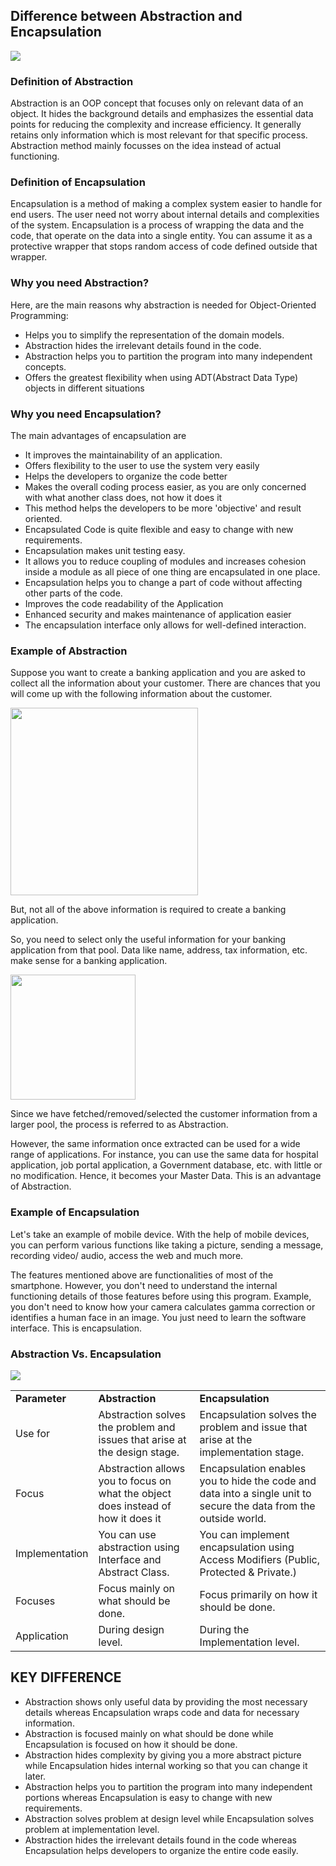 ## Difference between Abstraction and Encapsulation

<img src="https://cs.msutexas.edu/~griffin/zcloud/zcloud-files/abs_vs_enc_2143_2020.jpg">

### Definition of Abstraction

Abstraction is an OOP concept that focuses only on relevant data of an object. It hides the
background details and emphasizes the essential data points for reducing the complexity and increase
efficiency. It generally retains only information which is most relevant for that specific process.
Abstraction method mainly focusses on the idea instead of actual functioning.

### Definition of Encapsulation

Encapsulation is a method of making a complex system easier to handle for end users. The user need
not worry about internal details and complexities of the system. Encapsulation is a process of
wrapping the data and the code, that operate on the data into a single entity. You can assume it as
a protective wrapper that stops random access of code defined outside that wrapper.


### Why you need Abstraction?

Here, are the main reasons why abstraction is needed for Object-Oriented Programming:

  - Helps you to simplify the representation of the domain models.
  - Abstraction hides the irrelevant details found in the code.
  - Abstraction helps you to partition the program into many independent concepts.
  - Offers the greatest flexibility when using ADT(Abstract Data Type) objects in different
    situations

### Why you need Encapsulation?

The main advantages of encapsulation are

  - It improves the maintainability of an application.
  - Offers flexibility to the user to use the system very easily
  - Helps the developers to organize the code better
  - Makes the overall coding process easier, as you are only concerned with what another class does,
    not how it does it
  - This method helps the developers to be more 'objective' and result oriented.
  - Encapsulated Code is quite flexible and easy to change with new requirements.
  - Encapsulation makes unit testing easy.
  - It allows you to reduce coupling of modules and increases cohesion inside a module as all piece
    of one thing are encapsulated in one place.
  - Encapsulation helps you to change a part of code without affecting other parts of the code.
  - Improves the code readability of the Application
  - Enhanced security and makes maintenance of application easier
  - The encapsulation interface only allows for well-defined interaction.

### Example of Abstraction

Suppose you want to create a banking application and you are asked to collect all the information
about your customer. There are chances that you will come up with the following information about
the customer.

<img src="https://cs.msutexas.edu/~griffin/zcloud/zcloud-files/abstraction_in_oops_112.png" width="300">

But, not all of the above information is required to create a banking application.



So, you need to select only the useful information for your banking application from that pool. Data
like name, address, tax information, etc. make sense for a banking application.

<img src="https://cs.msutexas.edu/~griffin/zcloud/zcloud-files/abstraction_in_oops_2.png" width="200">


Since we have fetched/removed/selected the customer information from a larger pool, the process is
referred to as Abstraction.

However, the same information once extracted can be used for a wide range of applications. For
instance, you can use the same data for hospital application, job portal application, a Government
database, etc. with little or no modification. Hence, it becomes your Master Data. This is an
advantage of Abstraction.

### Example of Encapsulation

Let's take an example of mobile device. With the help of mobile devices, you can perform various
functions like taking a picture, sending a message, recording video/ audio, access the web and much
more.

The features mentioned above are functionalities of most of the smartphone. However, you don't need
to understand the internal functioning details of those features before using this program. Example,
you don't need to know how your camera calculates gamma correction or identifies a human face in an
image. You just need to learn the software interface. This is encapsulation.

### Abstraction Vs. Encapsulation

[![](/images/1/032219_1030_Differenceb4.png)](/images/1/032219_1030_Differenceb4.png)

|                |                                                                                   |                                                                                                                   |
| :------------- | :-------------------------------------------------------------------------------- | :---------------------------------------------------------------------------------------------------------------- |
| **Parameter**  | **Abstraction**                                                                   | **Encapsulation**                                                                                                 |
| Use for        | Abstraction solves the problem and issues that arise at the design stage.         | Encapsulation solves the problem and issue that arise at the implementation stage.                                |
| Focus          | Abstraction allows you to focus on what the object does instead of how it does it | Encapsulation enables you to hide the code and data into a single unit to secure the data from the outside world. |
| Implementation | You can use abstraction using Interface and Abstract Class.                       | You can implement encapsulation using Access Modifiers (Public, Protected & Private.)                             |
| Focuses        | Focus mainly on what should be done.                                              | Focus primarily on how it should be done.                                                                         |
| Application    | During design level.                                                              | During the Implementation level.                                                                                  |



## KEY DIFFERENCE

  - Abstraction shows only useful data by providing the most necessary details whereas Encapsulation
    wraps code and data for necessary information.
  - Abstraction is focused mainly on what should be done while Encapsulation is focused on how it
    should be done.
  - Abstraction hides complexity by giving you a more abstract picture while Encapsulation hides
    internal working so that you can change it later.
  - Abstraction helps you to partition the program into many independent portions whereas
    Encapsulation is easy to change with new requirements.
  - Abstraction solves problem at design level while Encapsulation solves problem at implementation
    level.
  - Abstraction hides the irrelevant details found in the code whereas Encapsulation helps
    developers to organize the entire code easily.

